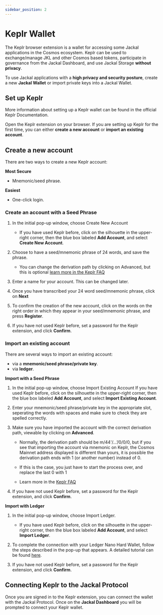```yaml
---
sidebar_position: 2
---
```

# Keplr Wallet


The Keplr browser extension is a wallet for accessing some Jackal applications in the Cosmos ecosystem. Keplr can be used to exchange/manage JKL and other Cosmos based tokens, participate in governance from the Jackal Dashboard, and use Jackal Storage __without privacy__. 

To use Jackal applications with a __high privacy and security posture__, create a new __Jackal Wallet__ or import private keys into a Jackal Wallet. 

## Set up Keplr
More information about setting up a Keplr wallet can be found in the official Keplr Documentation.

Open the Keplr extension on your browser. If you are setting up Keplr for the first time, you can either __create a new account__ or __import an existing account__.

## Create a new account

There are two ways to create a new Keplr account:

__Most Secure__
- Mnemonic/seed phrase.

__Easiest__ 
- One-click login. 

### Create an account with a Seed Phrase

1. In the initial pop-up window, choose Create New Account
    - If you have used Keplr before, click on the silhouette in the upper-right corner, then the blue box labeled __Add Account__, and select __Create New Account__.

2. Choose to have a seed/mnemonic phrase of 24 words, and save the phrase.
    - You can change the derivation path by clicking on Advanced, but this is optional [learn more in the Keplr FAQ](https://faq.keplr.app/)

3. Enter a name for your account. This can be changed later.

4. Once you have transcribed your 24 word seed/mnemonic phrase, click on __Next__

5. To confirm the creation of the new account, click on the words on the right order in which they appear in your seed/mnemonic phrase, and press __Register__.

5. If you have not used Keplr before, set a password for the Keplr extension, and click __Confirm__.

### Import an existing account

 There are several ways to import an existing account:

- via a __mnemonic/seed phrase/private key__.
- via __ledger__.

__Import with a Seed Phrase__

1. In the initial pop-up window, choose Import Existing Account
If you have used Keplr before, click on the silhouette in the upper-right corner, then the blue box labeled __Add Account__, and select __Import Existing Account__.

2. Enter your mnemonic/seed phrase/private key in the appropriate slot, seperating the words with spaces and make sure to check they are spelled correctly.

3. Make sure you have imported the account with the correct derivation path, viewable by clicking on __Advanced__.

    - Normally, the derivation path should be m/44'/…’/0/0/0, but if you see that importing the account via mnemonic on Keplr, the Cosmos Mainnet address displayed is different than yours, it is possible the derivation path ends with 1 (or another number) instead of 0.

    - If this is the case, you just have to start the process over, and replace the last 0 with 1

    - Learn more in the [Keplr FAQ](https://faq.keplr.app/)

4. If you have not used Keplr before, set a password for the Keplr extension, and click __Confirm__.

__Import with Ledger__
1. In the initial pop-up window, choose Import Ledger.
    - If you have used Keplr before, click on the silhouette in the upper-right corner, then the blue box labeled __Add Account__, and select __Import Ledger__.

2. To complete the connection with your Ledger Nano Hard Wallet, follow the steps described in the pop-up that appears. A detailed tutorial can be found [here](https://medium.com/chainapsis/how-to-use-ledger-nano-hardware-wallet-with-keplr-9ea7f07826c2). 

3. If you have not used Keplr before, set a password for the Keplr extension, and click __Confirm__.

## Connecting Keplr to the Jackal Protocol
Once you are signed in to the Keplr extension, you can connect the wallet with the Jackal Protocol. Once on the __Jackal Dashboard__ you will be prompted to connect your Keplr wallet. 